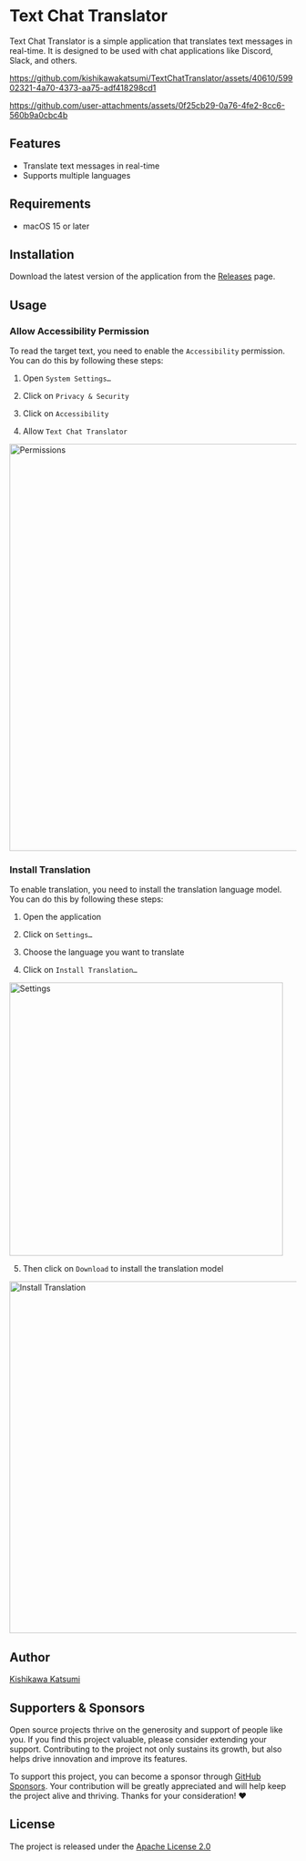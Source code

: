 # Text Chat Translator

Text Chat Translator is a simple application that translates text messages in real-time. It is designed to be used with chat applications like Discord, Slack, and others.

https://github.com/kishikawakatsumi/TextChatTranslator/assets/40610/59902321-4a70-4373-aa75-adf418298cd1

https://github.com/user-attachments/assets/0f25cb29-0a76-4fe2-8cc6-560b9a0cbc4b

## Features

- Translate text messages in real-time
- Supports multiple languages

## Requirements

- macOS 15 or later

## Installation

Download the latest version of the application from the [Releases](https://github.com/kishikawakatsumi/TextChatTranslator/releases) page.

## Usage

### Allow Accessibility Permission

To read the target text, you need to enable the `Accessibility` permission. You can do this by following these steps:

1. Open `System Settings…`

2. Click on `Privacy & Security`

3. Click on `Accessibility`

4. Allow `Text Chat Translator`

<img width="715" alt="Permissions" src="https://github.com/kishikawakatsumi/TextChatTranslator/assets/40610/693d2ac4-8b3c-4ee0-ac21-15dcf1dda7f5">

### Install Translation

To enable translation, you need to install the translation language model. You can do this by following these steps:

1. Open the application

2. Click on `Settings…`

3. Choose the language you want to translate

4. Click on `Install Translation…`

<img width="480" alt="Settings" src="https://github.com/kishikawakatsumi/TextChatTranslator/assets/40610/06afe909-cebb-42a7-82cd-3ecce045e400">

5. Then click on `Download` to install the translation model

<img width="618" alt="Install Translation" src="https://github.com/kishikawakatsumi/TextChatTranslator/assets/40610/8cee35a9-d2cf-4286-863d-c6d3826fda9e">

## Author

[Kishikawa Katsumi](https://github.com/kishikawakatsumi)

## Supporters & Sponsors

Open source projects thrive on the generosity and support of people like you. If you find this project valuable, please consider extending your support. Contributing to the project not only sustains its growth, but also helps drive innovation and improve its features.

To support this project, you can become a sponsor through [GitHub Sponsors](https://github.com/sponsors/kishikawakatsumi). Your contribution will be greatly appreciated and will help keep the project alive and thriving. Thanks for your consideration! :heart:

## License

The project is released under the [Apache License 2.0](https://github.com/kishikawakatsumi/TextChatTranslator/blob/main/LICENSE)
